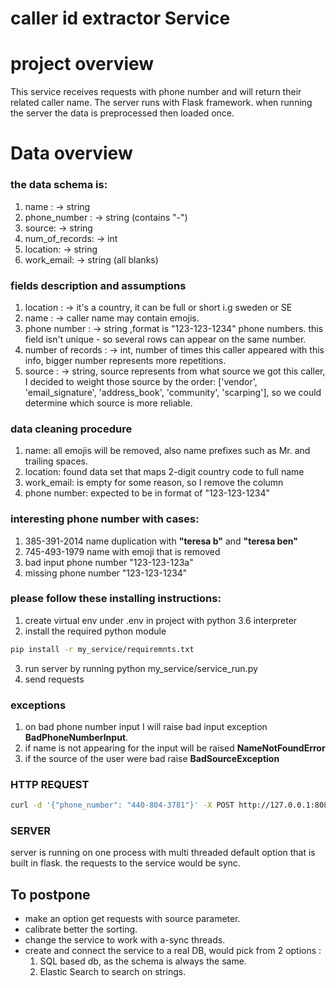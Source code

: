 # caller id extractor Service

# project overview
This service receives requests with phone number and will return their related caller name.
The server runs with Flask framework. when running the server the data is preprocessed then loaded once.


# Data overview
### the data schema is:
1. name : -> string
2. phone_number : -> string (contains "-")
3. source: -> string
4. num_of_records: -> int
5. location: -> string 
6. work_email: -> string (all blanks)

### fields description and assumptions

1. location : -> it's a country, it can be full or short i.g sweden or SE
2. name : -> caller name may contain emojis.
3. phone number : -> string ,format is "123-123-1234" phone numbers. this field isn't unique - so several rows can appear on the same number.
4. number of records : -> int, number of times this caller appeared with this info, bigger number represents more repetitions. 
5. source : -> string, source represents from what source we got this caller, I decided to
   weight those source by the order: ['vendor', 'email_signature', 'address_book', 'community', 'scarping'], so we could 
   determine which source is more reliable.

### data cleaning procedure
1. name: all emojis will be removed, also name prefixes such as Mr. and trailing spaces.
2. location: found data set that maps 2-digit country code to full name
3. work_email: is empty for some reason, so I remove the column
4. phone number: expected to be in format of "123-123-1234"

### interesting phone number with cases:
1. 385-391-2014 name duplication with **"teresa b"** and **"teresa ben"**
2. 745-493-1979 name with emoji that is removed
3. bad input phone number "123-123-123a"
3. missing phone number "123-123-1234"

### please follow these installing instructions:
1. create virtual env under .env in project with python 3.6 interpreter
2. install the required python module
```bash
pip install -r my_service/requiremnts.txt
```
3. run server by running python my_service/service_run.py 
4. send requests

### exceptions
1. on bad phone number input I will raise bad input exception **BadPhoneNumberInput**.
2. if name is not appearing for the input will be raised **NameNotFoundError**
3. if the source of the user were bad raise **BadSourceException**

### HTTP REQUEST
```bash
curl -d '{"phone_number": "440-804-3781"}' -X POST http://127.0.0.1:8080/caller_id -H "Content-Type: application/json"
```

### SERVER
server is running on one process with multi threaded default option that is built in flask.
the requests to the service would be sync.

## To postpone
* make an option get requests with source parameter.
* calibrate better the sorting.
* change the service to work with a-sync threads.  
* create and connect the service to a real DB, would pick from 2 options :
  1. SQL based db, as the schema is always the same.
  2. Elastic Search to search on strings. 
